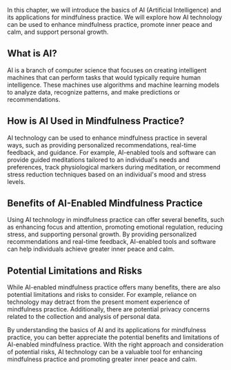 
In this chapter, we will introduce the basics of AI (Artificial Intelligence) and its applications for mindfulness practice. We will explore how AI technology can be used to enhance mindfulness practice, promote inner peace and calm, and support personal growth.

What is AI?
-----------

AI is a branch of computer science that focuses on creating intelligent machines that can perform tasks that would typically require human intelligence. These machines use algorithms and machine learning models to analyze data, recognize patterns, and make predictions or recommendations.

How is AI Used in Mindfulness Practice?
---------------------------------------

AI technology can be used to enhance mindfulness practice in several ways, such as providing personalized recommendations, real-time feedback, and guidance. For example, AI-enabled tools and software can provide guided meditations tailored to an individual's needs and preferences, track physiological markers during meditation, or recommend stress reduction techniques based on an individual's mood and stress levels.

Benefits of AI-Enabled Mindfulness Practice
-------------------------------------------

Using AI technology in mindfulness practice can offer several benefits, such as enhancing focus and attention, promoting emotional regulation, reducing stress, and supporting personal growth. By providing personalized recommendations and real-time feedback, AI-enabled tools and software can help individuals achieve greater inner peace and calm.

Potential Limitations and Risks
-------------------------------

While AI-enabled mindfulness practice offers many benefits, there are also potential limitations and risks to consider. For example, reliance on technology may detract from the present moment experience of mindfulness practice. Additionally, there are potential privacy concerns related to the collection and analysis of personal data.

By understanding the basics of AI and its applications for mindfulness practice, you can better appreciate the potential benefits and limitations of AI-enabled mindfulness practice. With the right approach and consideration of potential risks, AI technology can be a valuable tool for enhancing mindfulness practice and promoting greater inner peace and calm.
